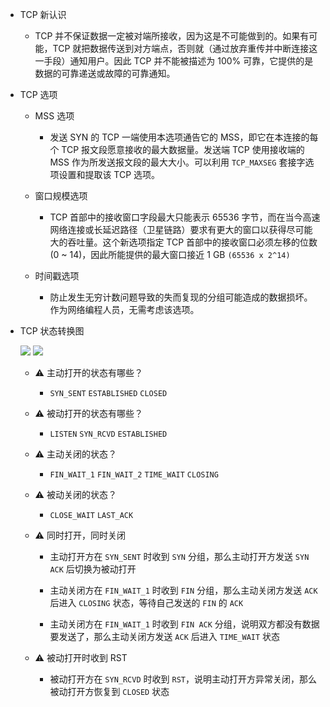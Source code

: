 * TCP 新认识
   * TCP 并不保证数据一定被对端所接收，因为这是不可能做到的。如果有可能，TCP 就把数据传送到对方端点，否则就（通过放弃重传并中断连接这一手段）通知用户。因此 TCP 并不能被描述为 100% 可靠，它提供的是数据的可靠递送或故障的可靠通知。

* TCP 选项
   * MSS 选项
      * 发送 SYN 的 TCP 一端使用本选项通告它的 MSS，即它在本连接的每个 TCP 报文段愿意接收的最大数据量。发送端 TCP  使用接收端的 MSS 作为所发送报文段的最大大小。可以利用 `TCP_MAXSEG` 套接字选项设置和提取该 TCP 选项。
      
   * 窗口规模选项
      * TCP 首部中的接收窗口字段最大只能表示 65536 字节，而在当今高速网络连接或长延迟路径（卫星链路）要求有更大的窗口以获得尽可能大的吞吐量。这个新选项指定 TCP 首部中的接收窗口必须左移的位数 (0 ~ 14)，因此所能提供的最大窗口接近 1 GB `(65536 x 2^14)`
      
   * 时间戳选项
      * 防止发生无穷计数问题导致的失而复现的分组可能造成的数据损坏。作为网络编程人员，无需考虑该选项。

* TCP 状态转换图

   ![](https://github.com/YangXiaoHei/Networking/blob/master/UNP/02%20传输层%20TCP%20UDP%20和%20SCTP/images/TCP_state_change.png)
   ![](https://github.com/YangXiaoHei/Networking/blob/master/UNP/02%20传输层%20TCP%20UDP%20和%20SCTP/images/TCP_segment_exchange.png)
   
   * ⚠️ 主动打开的状态有哪些？
      * `SYN_SENT` `ESTABLISHED` `CLOSED`

   * ⚠️ 被动打开的状态有哪些？
      * `LISTEN` `SYN_RCVD` `ESTABLISHED`
      
   * ⚠️ 主动关闭的状态？
      * `FIN_WAIT_1` `FIN_WAIT_2` `TIME_WAIT` `CLOSING`
      
   * ⚠️ 被动关闭的状态？
      * `CLOSE_WAIT` `LAST_ACK`
      
   * ⚠️ 同时打开，同时关闭
      * 主动打开方在 `SYN_SENT` 时收到 `SYN` 分组，那么主动打开方发送 `SYN ACK` 后切换为被动打开
      
      * 主动关闭方在 `FIN_WAIT_1` 时收到 `FIN` 分组，那么主动关闭方发送 `ACK` 后进入 `CLOSING` 状态，等待自己发送的 `FIN` 的 `ACK`
      
      * 主动关闭方在 `FIN_WAIT_1` 时收到 `FIN ACK` 分组，说明双方都没有数据要发送了，那么主动关闭方发送 `ACK` 后进入 `TIME_WAIT` 状态
     
   * ⚠️ 被动打开时收到 RST
      * 被动打开方在 `SYN_RCVD` 时收到 `RST`，说明主动打开方异常关闭，那么被动打开方恢复到 `CLOSED` 状态